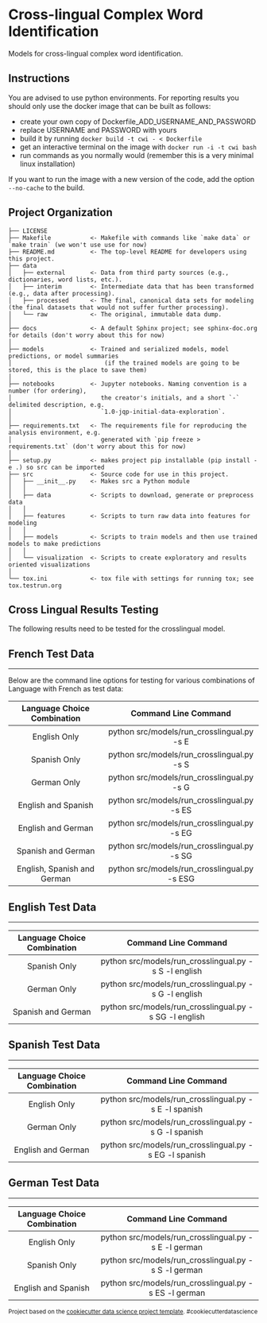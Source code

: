 Cross-lingual Complex Word Identification
=========================================

Models for cross-lingual complex word identification.

Instructions
------------
<!---
We will follow the Fork and Pull Workflow. Instructions on how this development model works are given [here](https://reflectoring.io/github-fork-and-pull/).  

Once you have cloned your fork, run `setup.py develop` from the root folder, so that the `src` module is "installed" and can be imported from anywhere in the code.

In terms of requirements (i.e. versions of python modules), we will use these:
- python == 3.6.5
- spacy == 2.0.12
- sklearn == 0.19.1
- nltk == 3.3
- pyphen==0.9.4
- pandas==0.23.3
- googletrans==2.3.0

Spacy models:
- en_core_web_lg
- es_core_news_md
- de_core_news_sm
- fr_core_news_md

These can be installed using "$ python -m spacy download <MODEL>", or downloaded from from the team Google drive (currently link sharing is unavailable).
-->

You are advised to use python environments. For reporting results you should only use the docker image that can be built as follows:
- create your own copy of Dockerfile_ADD_USERNAME_AND_PASSWORD
- replace USERNAME and PASSWORD with yours
- build it by running `docker build -t cwi - < Dockerfile`
- get an interactive terminal on the image with `docker run -i -t cwi bash`
- run commands as you normally would (remember this is a very minimal linux installation)

If you want to run the image with a new version of the code, add the option `--no-cache` to the build.

Project Organization
--------------------

    ├── LICENSE
    ├── Makefile           <- Makefile with commands like `make data` or `make train` (we won't use use for now)
    ├── README.md          <- The top-level README for developers using this project.
    ├── data
    │   ├── external       <- Data from third party sources (e.g., dictionaries, word lists, etc.).
    │   ├── interim        <- Intermediate data that has been transformed (e.g., data after processing).
    │   ├── processed      <- The final, canonical data sets for modeling (the final datasets that would not suffer further processing).
    │   └── raw            <- The original, immutable data dump.
    │
    ├── docs               <- A default Sphinx project; see sphinx-doc.org for details (don't worry about this for now)
    │
    ├── models             <- Trained and serialized models, model predictions, or model summaries
    │                          (if the trained models are going to be stored, this is the place to save them)
    │
    ├── notebooks          <- Jupyter notebooks. Naming convention is a number (for ordering),
    │                         the creator's initials, and a short `-` delimited description, e.g.
    │                         `1.0-jqp-initial-data-exploration`.
    │
    ├── requirements.txt   <- The requirements file for reproducing the analysis environment, e.g.
    │                         generated with `pip freeze > requirements.txt` (don't worry about this for now)
    │
    ├── setup.py           <- makes project pip installable (pip install -e .) so src can be imported
    ├── src                <- Source code for use in this project.
    │   ├── __init__.py    <- Makes src a Python module
    │   │
    │   ├── data           <- Scripts to download, generate or preprocess data
    │   │
    │   ├── features       <- Scripts to turn raw data into features for modeling
    │   │
    │   ├── models         <- Scripts to train models and then use trained models to make predictions
    │   │
    │   └── visualization  <- Scripts to create exploratory and results oriented visualizations
    │
    └── tox.ini            <- tox file with settings for running tox; see tox.testrun.org


Cross Lingual Results Testing
--------------------
The following results need to be tested for the crosslingual model.

French Test Data
----------------
----------------

Below are the command line options for testing for various combinations of Language with French as test data:

| Language Choice Combination |             Command Line Command             |
|:---------------------------:|:--------------------------------------------:|
|         English Only        |  python src/models/run_crosslingual.py -s E  |
|         Spanish Only        |  python src/models/run_crosslingual.py -s S  |
|         German Only         |  python src/models/run_crosslingual.py -s G  |
|     English and Spanish     |  python src/models/run_crosslingual.py -s ES |
|      English and German     |  python src/models/run_crosslingual.py -s EG |
|      Spanish and German     |  python src/models/run_crosslingual.py -s SG |
| English, Spanish and German | python src/models/run_crosslingual.py -s ESG |


English Test Data
-----------------
-----------------

| Language Choice Combination |                  Command Line Command                  |
|:---------------------------:|:------------------------------------------------------:|
|         Spanish Only        |  python src/models/run_crosslingual.py -s S -l english |
|         German Only         |  python src/models/run_crosslingual.py -s G -l english |
|      Spanish and German     | python src/models/run_crosslingual.py -s SG -l english |


Spanish Test Data
-----------------
-----------------

| Language Choice Combination |                  Command Line Command                  |
|:---------------------------:|:------------------------------------------------------:|
|         English Only        |  python src/models/run_crosslingual.py -s E -l spanish |
|         German Only         |  python src/models/run_crosslingual.py -s G -l spanish |
|      English and German     | python src/models/run_crosslingual.py -s EG -l spanish |


German Test Data
-----------------
-----------------

| Language Choice Combination |                  Command Line Command                  |
|:---------------------------:|:------------------------------------------------------:|
|         English Only        |  python src/models/run_crosslingual.py -s E -l german |
|         Spanish Only         |  python src/models/run_crosslingual.py -s S -l german |
|      English and Spanish     | python src/models/run_crosslingual.py -s ES -l german |



<!---
Translation Baseline
---------------------
For Translating the French Test Data to English, please use the following command

- python src/models/run_crosslingual.py -t T

For using any of the above language combinations with French as test data, use the following command line command.

In the following command line example, we use english and spanish as training data for the crosslingual model and translate the French test data to english when testing. 
- python src/models/run_crosslingual.py -s ES -t T

Similarly we can do this for other language choices mentioned above. 

--------
-->


<p><small>Project based on the <a target="_blank" href="https://drivendata.github.io/cookiecutter-data-science/">cookiecutter data science project template</a>. #cookiecutterdatascience</small></p>
